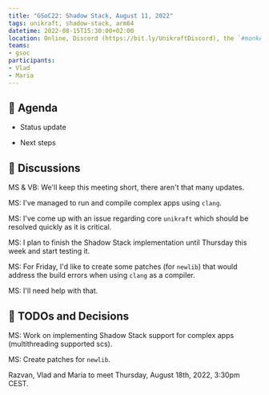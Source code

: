 ```yaml
---
title: "GSoC22: Shadow Stack, August 11, 2022"
tags: unikraft, shadow-stack, arm64
datetime: 2022-08-15T15:30:00+02:00
location: Online, Discord (https://bit.ly/UnikraftDiscord), the `#monkey-business` voice channel
teams:
- gsoc
participants:
- Vlad
- Maria
---
```


## :dart: Agenda

- Status update

- Next steps

## :closed_book: Discussions

MS & VB: We'll keep this meeting short, there aren't that many updates.

MS: I've managed to run and compile complex apps using `clang`.

MS: I've come up with an issue regarding core `unikraft` which should be resolved quickly as it is critical.

MS: I plan to finish the Shadow Stack implementation until Thursday this week and start testing it.

MS: For Friday, I'd like to create some patches (for `newlib`) that would address the build errors when using `clang` as a compiler.

MS: I'll need help with that.

## :wrench: TODOs and Decisions

MS: Work on implementing Shadow Stack support for complex apps (multithreading supported scs).

MS: Create patches for `newlib`.

Razvan, Vlad and Maria to meet Thursday, August 18th, 2022, 3:30pm CEST.